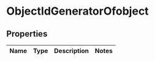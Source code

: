 # ObjectIdGeneratorOfobject

## Properties
Name | Type | Description | Notes
------------ | ------------- | ------------- | -------------
